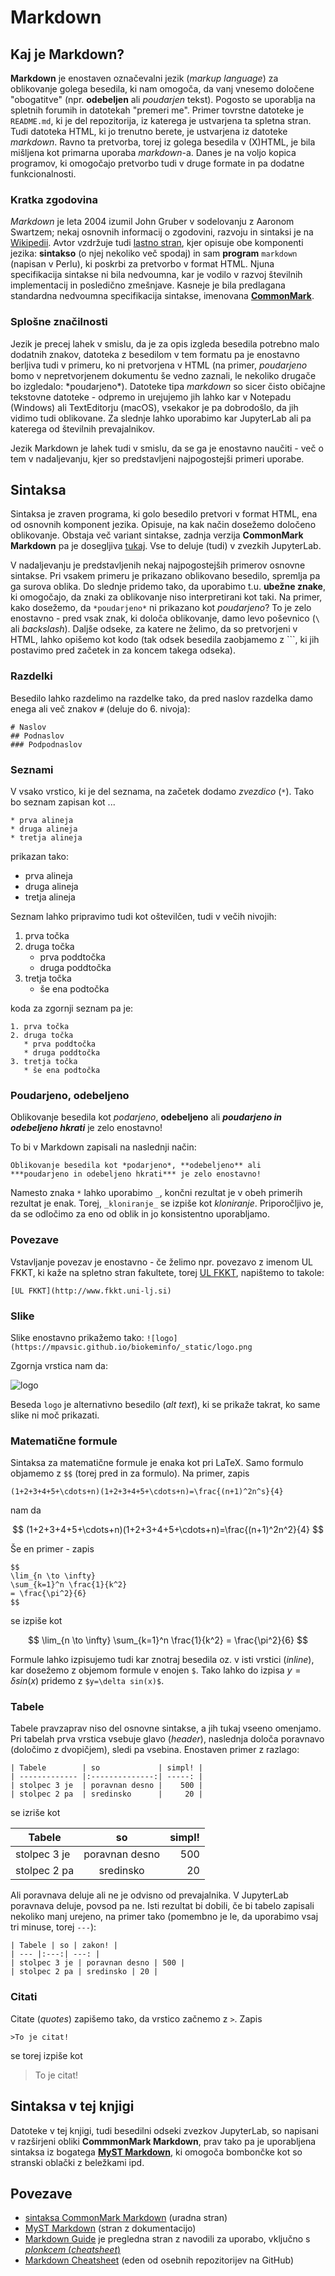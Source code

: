 # Markdown

## Kaj je Markdown?

**Markdown** je enostaven označevalni jezik (*markup language*) za oblikovanje golega besedila, ki nam omogoča, da vanj vnesemo določene "obogatitve" (npr. **odebeljen** ali *poudarjen* tekst). Pogosto se uporablja na spletnih forumih in datotekah "premeri me". Primer tovrstne datoteke je `README.md`, ki je del repozitorija, iz katerega je ustvarjena ta spletna stran. Tudi datoteka HTML, ki jo trenutno berete, je ustvarjena iz datoteke *markdown*. Ravno ta pretvorba, torej iz golega besedila v (X)HTML, je bila mišljena kot primarna uporaba *markdown*-a. Danes je na voljo kopica programov, ki omogočajo pretvorbo tudi v druge formate in pa dodatne funkcionalnosti.

### Kratka zgodovina

*Markdown* je leta 2004 izumil John Gruber v sodelovanju z Aaronom Swartzem; nekaj osnovnih informacij o zgodovini, razvoju in sintaksi je na [Wikipedii](https://en.wikipedia.org/wiki/Markdown). Avtor vzdržuje tudi [lastno stran](https://daringfireball.net/projects/markdown/), kjer opisuje obe komponenti jezika: **sintakso** (o njej nekoliko več spodaj) in sam **program** ```markdown``` (napisan v Perlu), ki poskrbi za pretvorbo v format HTML. Njuna specifikacija sintakse ni bila nedvoumna, kar je vodilo v razvoj številnih implementacij in posledično zmešnjave. Kasneje je bila predlagana standardna nedvoumna specifikacija sintakse, imenovana [**CommonMark**](https://commonmark.org).

### Splošne značilnosti

Jezik je precej lahek v smislu, da je za opis izgleda besedila potrebno malo dodatnih znakov, datoteka z besedilom v tem formatu pa je enostavno berljiva tudi v primeru, ko ni pretvorjena v HTML (na primer, *poudarjeno* bomo v nepretvorjenem dokumentu še vedno zaznali, le nekoliko drugače bo izgledalo: \*poudarjeno\*). Datoteke tipa *markdown* so sicer čisto običajne tekstovne datoteke - odpremo in urejujemo jih lahko kar v Notepadu (Windows) ali TextEditorju (macOS), vsekakor je pa dobrodošlo, da jih vidimo tudi oblikovane. Za slednje lahko uporabimo kar JupyterLab ali pa katerega od številnih prevajalnikov.

Jezik Markdown je lahek tudi v smislu, da se ga je enostavno naučiti - več o tem v nadaljevanju, kjer so predstavljeni najpogostejši primeri uporabe.


## Sintaksa

Sintaksa je zraven programa, ki golo besedilo pretvori v format HTML, ena od osnovnih komponent jezika. Opisuje, na kak način dosežemo določeno oblikovanje. Obstaja več variant sintakse, zadnja verzija **CommonMark Markdown** pa je dosegljiva [tukaj](https://spec.commonmark.org/current/). Vse to deluje (tudi) v zvezkih JupyterLab.

V nadaljevanju je predstavljenih nekaj najpogostejših primerov osnovne sintakse. Pri vsakem primeru je prikazano oblikovano besedilo, spremlja pa ga surova oblika. Do slednje pridemo tako, da uporabimo t.u. **ubežne znake**, ki omogočajo, da znaki za oblikovanje niso interpretirani kot taki. Na primer, kako dosežemo, da ```*poudarjeno*``` ni prikazano kot *poudarjeno*? To je zelo enostavno - pred vsak znak, ki določa oblikovanje, damo levo poševnico (```\``` ali _backslash_). Daljše odseke, za katere ne želimo, da so pretvorjeni v HTML, lahko opišemo kot kodo (tak odsek besedila zaobjamemo z \`\`\`, ki jih postavimo pred začetek in za koncem takega odseka).


### Razdelki

Besedilo lahko razdelimo na razdelke tako, da pred naslov razdelka damo enega ali več znakov ```#``` (deluje do 6. nivoja):
```
# Naslov
## Podnaslov
### Podpodnaslov
```

### Seznami

V vsako vrstico, ki je del seznama, na začetek dodamo *zvezdico* (```*```). Tako bo seznam zapisan kot ...

```
* prva alineja
* druga alineja
* tretja alineja
```
prikazan tako:

* prva alineja
* druga alineja
* tretja alineja

Seznam lahko pripravimo tudi kot oštevilčen, tudi v večih nivojih:

1. prva točka
2. druga točka
   * prva poddtočka
   * druga poddtočka
3. tretja točka
   * še ena podtočka

koda za zgornji seznam pa je:

```
1. prva točka
2. druga točka
   * prva poddtočka
   * druga poddtočka
3. tretja točka
   * še ena podtočka
```

### Poudarjeno, odebeljeno

Oblikovanje besedila kot *podarjeno*, **odebeljeno** ali ***poudarjeno in odebeljeno hkrati*** je zelo enostavno!

To bi v Markdown zapisali na naslednji način:

```
Oblikovanje besedila kot *podarjeno*, **odebeljeno** ali
***poudarjeno in odebeljeno hkrati*** je zelo enostavno!
```

Namesto znaka ```*``` lahko uporabimo ```_```, končni rezultat je v obeh primerih rezultat je enak. Torej, ```_kloniranje_``` se izpiše kot _kloniranje_. Priporočljivo je, da se odločimo za eno od oblik in jo konsistentno uporabljamo.

### Povezave

Vstavljanje povezav je enostavno - če želimo npr. povezavo z imenom UL FKKT, ki kaže na spletno stran fakultete, torej [UL FKKT](http://www.fkkt.uni-lj.si), napištemo to takole:
```
[UL FKKT](http://www.fkkt.uni-lj.si)
```

### Slike

Slike enostavno prikažemo tako:
```![logo](https://mpavsic.github.io/biokeminfo/_static/logo.png```

Zgornja vrstica nam da:

![logo](https://mpavsic.github.io/biokeminfo/_static/logo.png)

Beseda ```logo``` je alternativno besedilo (*alt text*), ki se prikaže takrat, ko same slike ni moč prikazati.

### Matematične formule

Sintaksa za matematične formule je enaka kot pri LaTeX. Samo formulo objamemo z ```$$``` (torej pred in za formulo). Na primer, zapis

```
(1+2+3+4+5+\cdots+n)(1+2+3+4+5+\cdots+n)=\frac{(n+1)^2n^s}{4}
```
nam da

$$
(1+2+3+4+5+\cdots+n)(1+2+3+4+5+\cdots+n)=\frac{(n+1)^2n^2}{4}
$$

Še en primer - zapis

```
$$
\lim_{n \to \infty}
\sum_{k=1}^n \frac{1}{k^2}
= \frac{\pi^2}{6}
$$
```

se izpiše kot

$$
\lim_{n \to \infty}
\sum_{k=1}^n \frac{1}{k^2}
= \frac{\pi^2}{6}
$$

Formule lahko izpisujemo tudi kar znotraj besedila oz. v isti vrstici (*inline*), kar dosežemo z objemom formule v enojen ```$```. Tako lahko do izpisa $y=\delta sin(x)$ pridemo z ```$y=\delta sin(x)$```.

### Tabele
Tabele pravzaprav niso del osnovne sintakse, a jih tukaj vseeno omenjamo. Pri tabelah prva vrstica vsebuje glavo (*header*), naslednja določa poravnavo (določimo z dvopičjem), sledi pa vsebina. Enostaven primer z razlago:

```
| Tabele        | so             | simpl! |
| ------------- |:--------------:| -----: |
| stolpec 3 je  | poravnan desno |    500 |
| stolpec 2 pa  | sredinsko      |     20 |
```

se izriše kot

| Tabele        | so             | simpl! |
| ------------- |:--------------:| -----: |
| stolpec 3 je  | poravnan desno |    500 |
| stolpec 2 pa  | sredinsko      |     20 |


Ali poravnava deluje ali ne je odvisno od prevajalnika. V JupyterLab poravnava deluje, povsod pa ne. Isti rezultat bi dobili, če bi tabelo zapisali nekoliko manj urejeno, na primer tako (pomembno je le, da uporabimo vsaj tri minuse, torej ```---```):

```
| Tabele | so | zakon! |
| --- |:---:| ---: |
| stolpec 3 je | poravnan desno | 500 |
| stolpec 2 pa | sredinsko | 20 |
````

### Citati
Citate (*quotes*) zapišemo tako, da vrstico začnemo z ```>```. Zapis

```>To je citat!```

se torej izpiše kot

>To je citat!

## Sintaksa v tej knjigi
Datoteke v tej knjigi, tudi besedilni odseki zvezkov JupyterLab, so napisani v razširjeni obliki **CommmonMark Markdown**, prav tako pa je uporabljena sintaksa iz bogatega [**MyST Markdown**](https://myst-parser.readthedocs.io), ki omogoča bombončke kot so stranski oblački z beležkami ipd.


##  Povezave

* [sintaksa CommonMark Markdown](https://spec.commonmark.org/current/) (uradna stran)
* [MyST Markdown](https://myst-parser.readthedocs.io) (stran z dokumentacijo)
* [Markdown Guide](https://www.markdownguide.org) je pregledna stran z navodili za uporabo, vključno s [*plonkcem* (*cheatsheet*)](https://www.markdownguide.org/cheat-sheet/)
* [Markdown Cheatsheet](https://github.com/adam-p/markdown-here/wiki/Markdown-Cheatsheet) (eden od osebnih repozitorijev na GitHub)